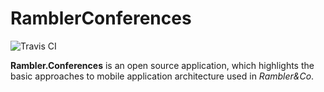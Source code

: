 # RamblerConferences
![Travis CI](https://travis-ci.org/rambler-ios/RamblerConferences.svg?branch=develop)

**Rambler.Conferences** is an open source application, which highlights the basic approaches to mobile application architecture used in *Rambler&Co*.
